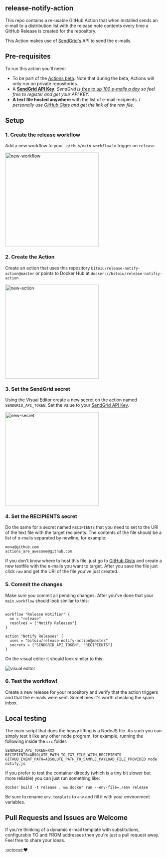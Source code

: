 ## release-notify-action

This repo contains a re-usable GitHub Action that when installed sends an e-mail to a distribution list with the release note contents every time a GitHub Release is created for the repository.

This Action makes use of [SendGrid's](https://sendgrid.com/) API to send the e-mails.

## Pre-requisites

To run this action you'll need:
 - To be part of the [Actions beta](https://github.com/features/actions). Note that during the beta, Actions will only run on private repositories.
 - A [**SendGrid API Key**](https://sendgrid.com/docs/ui/account-and-settings/api-keys/). _SendGrid is [free to up 100 e-mails a day](https://sendgrid.com/pricing/) so feel free to register and get your API KEY._
 - **A text file hosted anywhere** with the list of e-mail recipients. _I personally use [GitHub Gists](https://gist.github.com) and get the link of the raw file._

## Setup

### 1. Create the release workflow

Add a new workflow to your `.github/main.workflow` to trigger on `release`.

<img src="https://user-images.githubusercontent.com/1192590/47112721-11578d80-d24f-11e8-8504-4864cd8d0c93.png" alt="new-workflow" width="300" />

### 2. Create the Action

Create an action that uses this repository `bitoiu/release-notify-action@master` or points to Docker Hub at `docker://bitoiu/release-notifiy-action`

<img src="https://user-images.githubusercontent.com/1192590/47112720-11578d80-d24f-11e8-968d-bb3de5831ce8.png" alt="new-action" width="300" />


### 3. Set the SendGrid secret

Using the Visual Editor create a new secret on the action named `SENDGRID_API_TOKEN`. Set the value to your [SendGrid API Key](https://sendgrid.com/docs/ui/account-and-settings/api-keys/).

<img src="https://user-images.githubusercontent.com/1192590/47112718-11578d80-d24f-11e8-8b97-544290ed5910.png" alt="new-secret" width="300" />

### 4. Set the RECIPIENTS secret

Do the same for a secret named `RECIPIENTS` that you need to set to the URI of the text file with the target recipients. The contents of the file should be a list of e-mails separated by newline, for example:

```
mona@github.com
actions_are_awesome@github.com
```

If you don't know where to host this file, just go to [GitHub Gists](https://gist.github.com) and create a new textfile with the e-mails you want to target. After you save the file just click `raw` and get the URI of the file you've just created.

### 5. Commit the changes

Make sure you commit all pending changes. After you've done that your `main.workflow` should look similar to this:

```

workflow "Release Notifier" {
  on = "release"
  resolves = ["Notify Releases"]
}

action "Notify Releases" {
  uses = "bitoiu/release-notify-action@master"
  secrets = ["SENDGRID_API_TOKEN", "RECIPIENTS"]
}

```

On the visual editor it should look similar to this:

![visual editor](https://user-images.githubusercontent.com/1192590/47112717-10bef700-d24f-11e8-86a7-ef28d3d270c8.png)

### 6. Test the workflow!

Create a new release for your repository and verify that the action triggers and that the e-mails were sent. Sometimes it's worth checking the spam inbox.

## Local testing

The main script that does the heavy lifting is a NodeJS file. As such you can simply test it like any other node program, for example, running the following inside the `src` folder:

```
SENDGRID_API_TOKEN=XXX RECIPIENTS=ABSOLUTE_PATH_TO_TXT_FILE_WITH_RECIPIENTS GITHUB_EVENT_PATH=ABSOLUTE_PATH_TO_SAMPLE_PAYLOAD_FILE_PROVIDED node notify.js
```

If you prefer to test the container directly (which is a tiny bit slower but more reliable) you can just run something like:

```
docker build -t release . && docker run --env-file=./env release
```

Be sure to rename `env.template` to `env` and fill it with your environment variables.

## Pull Requests and Issues are Welcome

If you're thinking of a dynamic e-mail template with substitutions, configurable TO and FROM addresses then you're just a pull request away. Feel free to share your ideas.

:octocat::heart:
